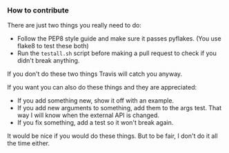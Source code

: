### How to contribute
There are just two things you really need to do:
- Follow the PEP8 style guide and make sure it passes pyflakes.
    (You use flake8 to test these both)
- Run the `testall.sh` script before making a pull request to check if you
    didn't break anything.

If you don't do these two things Travis will catch you anyway.



If you want you can also do these things and they are appreciated:

- If you add something new, show it off with an example.
- If you add new arguments to something, add them to the args test. That way I
    will know when the external API is changed.
- If you fix something, add a test so it won't break again.

It would be nice if you would do these things. But to be fair, I don't do it
all the time either.
